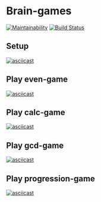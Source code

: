 # Brain-games
[![Maintainability](https://api.codeclimate.com/v1/badges/a99a88d28ad37a79dbf6/maintainability)](https://codeclimate.com/github/codeclimate/codeclimate/maintainability)
[![Build Status](https://travis-ci.org/hateinternet/project-lvl1-s486.svg?branch=master)](https://travis-ci.org/hateinternet/project-lvl1-s486)

## Setup

[![asciicast](https://asciinema.org/a/ZjgUaHKNwbQA5ATNtxeoyODgp.svg)](https://asciinema.org/a/ZjgUaHKNwbQA5ATNtxeoyODgp)

## Play even-game

[![asciicast](https://asciinema.org/a/UtVpVE2Ok0OS4kkyBGXbwCRwY.svg)](https://asciinema.org/a/UtVpVE2Ok0OS4kkyBGXbwCRwY)

## Play calc-game

[![asciicast](https://asciinema.org/a/tt5WKMd9uDqFTaRhjKdXFMYRh.svg)](https://asciinema.org/a/tt5WKMd9uDqFTaRhjKdXFMYRh)

## Play gcd-game

[![asciicast](https://asciinema.org/a/Yxpea5n9fgXJYGlH7Zpnk66St.svg)](https://asciinema.org/a/Yxpea5n9fgXJYGlH7Zpnk66St)

## Play progression-game

[![asciicast](https://asciinema.org/a/84gqvsK9kBaBOu5WuFxQFe8k4.svg)](https://asciinema.org/a/84gqvsK9kBaBOu5WuFxQFe8k4)